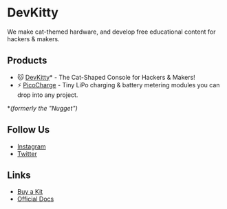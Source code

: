 # DevKitty 
We make cat-themed hardware, and develop free educational content for hackers & makers.

## Products
- 🐱 [DevKitty](https://shop.devkitty.io)* - The Cat-Shaped Console for Hackers & Makers!
- ⚡ [PicoCharge]() - Tiny LiPo charging & battery metering modules you can drop into any project.
 
**(formerly the "Nugget")*

## Follow Us
- [Instagram](https://instagram.com/devkitty.io)  
- [Twitter](https://twitter.com/devkitty_io)

## Links
- [Buy a Kit](https://shop.devkitty.io)
- [Official Docs](https://devkitty.io)
